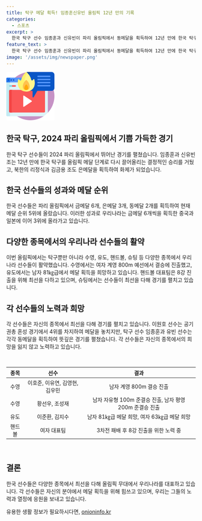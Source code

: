 ```yaml
---
title: 탁구 메달 획득! 임종훈신유빈 올림픽 12년 만의 기록
categories:
  - 스포츠
excerpt: >
  한국 탁구 선수 임종훈과 신유빈이 파리 올림픽에서 동메달을 획득하여 12년 만에 한국 탁구가 올림픽 메달을 차지했다. 신유빈은 16년 만에 여자 탁구 선수로 올림픽 메달을 획득했고, 임종훈은 입대 예정이었으나 메달 획득으로 병역 혜택을 받게 되었다. 또한 북한 탁구 선수도 은메달을 획득하여 8년 만에 올림픽 메달을 따냈다. 한국은 현재 메달 순위 5위에 올라가 있으며, 다양한 종목에서의 우리나라 선수들의 활약이 이어지고 있다.
feature_text: >
  한국 탁구 선수 임종훈과 신유빈이 파리 올림픽에서 동메달을 획득하여 12년 만에 한국 탁구가 올림픽 메달을 차지했다. 신유빈은 16년 만에 여자 탁구 선수로 올림픽 메달을 획득했고, 임종훈은 입대 예정이었으나 메달 획득으로 병역 혜택을 받게 되었다. 또한 북한 탁구 선수도 은메달을 획득하여 8년 만에 올림픽 메달을 따냈다. 한국은 현재 메달 순위 5위에 올라가 있으며, 다양한 종목에서의 우리나라 선수들의 활약이 이어지고 있다.
image: '/assets/img/newspaper.png'
---
```


<p><img src="/assets/img/news.png" alt="rentncar 속보" /></p>

<h2>한국 탁구, 2024 파리 올림픽에서 기쁨 가득한 경기</h2>

<p data-ke-size="size16">한국 탁구 선수들이 2024 파리 올림픽에서 뛰어난 경기를 펼쳤습니다. 임종훈과 신유빈 조는 12년 만에 한국 탁구를 올림픽 메달 단계로 다시 끌어올리는 결정적인 승리를 거뒀고, 북한의 리정식과 김금용 조도 은메달을 획득하여 화제가 되었습니다.</p>

<h2>한국 선수들의 성과와 메달 순위</h2>

<p data-ke-size="size16">한국 선수들은 파리 올림픽에서 금메달 6개, 은메달 3개, 동메달 2개를 획득하여 현재 메달 순위 5위에 올랐습니다. 이러한 성과로 우리나라는 금메달 6개씩을 획득한 중국과 일본에 이어 3위에 올라가고 있습니다.</p>

<h2>다양한 종목에서의 우리나라 선수들의 활약</h2>

<p data-ke-size="size16">이번 올림픽에서는 탁구뿐만 아니라 수영, 유도, 핸드볼, 슈팅 등 다양한 종목에서 우리나라 선수들이 활약했습니다. 수영에서는 여자 계영 800m 예선에서 결승에 진출했고, 유도에서는 남자 81㎏급에서 메달 획득을 희망하고 있습니다. 핸드볼 대표팀은 8강 진출을 위해 최선을 다하고 있으며, 슈팅에서는 선수들이 최선을 다해 경기를 펼치고 있습니다.</p>

<h2>각 선수들의 노력과 희망</h2>

<p data-ke-size="size16">각 선수들은 자신의 종목에서 최선을 다해 경기를 펼치고 있습니다. 이원호 선수는 공기권총 혼성 경기에서 4위를 차지하여 메달을 놓치지만, 탁구 선수 임종훈과 유빈 선수는 각각 동메달을 획득하여 뜻깊은 경기를 펼쳤습니다. 각 선수들은 자신의 종목에서의 희망을 잃지 않고 노력하고 있습니다.</p>

<p data-ke-size="size16">&nbsp;</p>

<table>
<thead>
<tr>
<th style="text-align: center;">종목</th>
<th style="text-align: center;">선수</th>
<th style="text-align: center;">결과</th>
</tr>
</thead>
<tbody>
<tr>
<td style="text-align: center;">수영</td>
<td style="text-align: center;">이호준, 이유연, 김영현, 김우민</td>
<td style="text-align: center;">남자 계영 800m 결승 진출</td>
</tr>
<tr>
<td style="text-align: center;">수영</td>
<td style="text-align: center;">황선우, 조성재</td>
<td style="text-align: center;">남자 자유형 100m 준결승 진출, 남자 평영 200m 준결승 진출</td>
</tr>
<tr>
<td style="text-align: center;">유도</td>
<td style="text-align: center;">이준환, 김지수</td>
<td style="text-align: center;">남자 81㎏급 메달 희망, 여자 63㎏급 메달 희망</td>
</tr>
<tr>
<td style="text-align: center;">핸드볼</td>
<td style="text-align: center;">여자 대표팀</td>
<td style="text-align: center;">3차전 패배 후 8강 진출을 위한 노력 중</td>
</tr>
</tbody>
</table>

<p data-ke-size="size16">&nbsp;</p>

<h2>결론</h2>

<p data-ke-size="size16">한국 선수들은 다양한 종목에서 최선을 다해 올림픽 무대에서 우리나라를 대표하고 있습니다. 각 선수들은 자신의 분야에서 메달 획득을 위해 힘쓰고 있으며, 우리는 그들의 노력과 열정에 응원을 보내고 있습니다.</p>
유용한 생활 정보가 필요하시다면, <a href="https://onioninfo.kr" rel="dofollow">onioninfo.kr</a>


